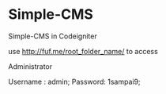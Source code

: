 # Simple-CMS
Simple-CMS in Codeigniter

use http://fuf.me/root_folder_name/ to access

Administrator

Username : admin;
Password: 1sampai9;
